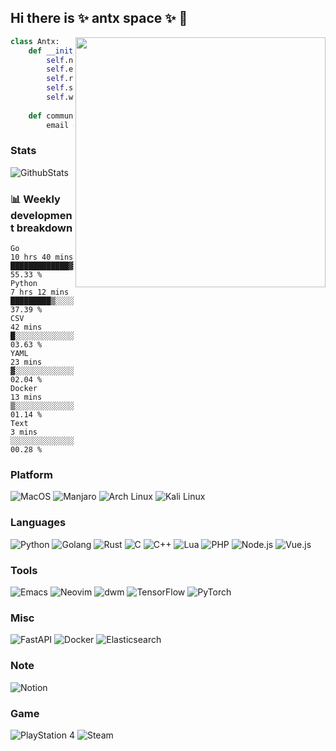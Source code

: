 ## Hi there is ✨ antx space ✨ 👋

<img align="right" width="400" src="https://i.imgur.com/ugWb6BU.gif" />

```python
class Antx:
    def __init__(self):
        self.nickname = 'antx'
        self.education = 'Master of Science in Electronics and Communication Engineering, GXU'
        self.research = ['Robo-Advisor', 'Blockchain']
        self.skill = ['Python', 'Golang', 'Rust', 'E-Lisp', 'C', 'C++', 'Lua', 'Php', 'Node.js', 'Vue.js']
        self.work = 'Cyber Security'
    
    def communication(self):
        email = 'wkaifeng2007@163.com'
```
### Stats
![GithubStats](https://github-readme-stats.vercel.app/api?username=antx-code&show_icons=True&theme=cobalt)
### :bar_chart: Weekly development breakdown

<!--START_SECTION:waka-->

```text
Go               10 hrs 40 mins  █████████████▓░░░░░░░░░░░   55.33 %
Python           7 hrs 12 mins   █████████▒░░░░░░░░░░░░░░░   37.39 %
CSV              42 mins         █░░░░░░░░░░░░░░░░░░░░░░░░   03.63 %
YAML             23 mins         ▓░░░░░░░░░░░░░░░░░░░░░░░░   02.04 %
Docker           13 mins         ▒░░░░░░░░░░░░░░░░░░░░░░░░   01.14 %
Text             3 mins          ░░░░░░░░░░░░░░░░░░░░░░░░░   00.28 %
```

<!--END_SECTION:waka-->

<!--
![TopLanguage](https://github-readme-stats.vercel.app/api/top-langs/?username=antx-code&hide=html&layout=compact&theme=radical)
![SummaryCard](https://github-profile-summary-cards.vercel.app/api/cards/profile-details?username=antx-code&theme=monokai)
-->

### Platform

![MacOS](https://img.shields.io/static/v1?style=for-the-badge&message=MacOS&color=000000&logo=Apple&logoColor=FFFFFF&label=)
![Manjaro](https://img.shields.io/static/v1?style=for-the-badge&message=Manjaro&color=222222&logo=Manjaro&logoColor=35BF5C&label=)
![Arch Linux](https://img.shields.io/static/v1?style=for-the-badge&message=Arch+Linux&color=1793D1&logo=Arch+Linux&logoColor=FFFFFF&label=)
![Kali Linux](https://img.shields.io/static/v1?style=for-the-badge&message=Kali+Linux&color=557C94&logo=Kali+Linux&logoColor=FFFFFF&label=)

### Languages

![Python](https://img.shields.io/static/v1?style=for-the-badge&message=Python&color=3776AB&logo=Python&logoColor=FFFFFF&label=)
![Golang](https://img.shields.io/static/v1?style=for-the-badge&message=Golang&color=00ADD8&logo=Go&logoColor=FFFFFF&label=)
![Rust](https://img.shields.io/static/v1?style=for-the-badge&message=Rust&color=000000&logo=Rust&logoColor=FFFFFF&label=)
![C](https://img.shields.io/static/v1?style=for-the-badge&message=C&color=222222&logo=C&logoColor=A8B9CC&label=)
![C++](https://img.shields.io/static/v1?style=for-the-badge&message=C%2B%2B&color=00599C&logo=C%2B%2B&logoColor=FFFFFF&label=)
![Lua](https://img.shields.io/static/v1?style=for-the-badge&message=Lua&color=2C2D72&logo=Lua&logoColor=FFFFFF&label=)
![PHP](https://img.shields.io/static/v1?style=for-the-badge&message=PHP&color=777BB4&logo=PHP&logoColor=FFFFFF&label=)
![Node.js](https://img.shields.io/static/v1?style=for-the-badge&message=Node.js&color=339933&logo=Node.js&logoColor=FFFFFF&label=)
![Vue.js](https://img.shields.io/static/v1?style=for-the-badge&message=Vue.js&color=222222&logo=Vue.js&logoColor=4FC08D&label=)

### Tools

![Emacs](https://img.shields.io/static/v1?style=for-the-badge&message=Emacs&color=9266CC&logo=Spacemacs&logoColor=FFFFFF&label=)
![Neovim](https://img.shields.io/static/v1?style=for-the-badge&message=Neovim&color=57A143&logo=Neovim&logoColor=FFFFFF&label=)
![dwm](https://img.shields.io/static/v1?style=for-the-badge&message=dwm&color=1177AA&logo=dwm&logoColor=FFFFFF&label=)
![TensorFlow](https://img.shields.io/static/v1?style=for-the-badge&message=TensorFlow&color=FF6F00&logo=TensorFlow&logoColor=FFFFFF&label=)
![PyTorch](https://img.shields.io/static/v1?style=for-the-badge&message=PyTorch&color=EE4C2C&logo=PyTorch&logoColor=FFFFFF&label=)

### Misc

![FastAPI](https://img.shields.io/static/v1?style=for-the-badge&message=FastAPI&color=009688&logo=FastAPI&logoColor=FFFFFF&label=)
![Docker](https://img.shields.io/static/v1?style=for-the-badge&message=Docker&color=2496ED&logo=Docker&logoColor=FFFFFF&label=)
![Elasticsearch](https://img.shields.io/static/v1?style=for-the-badge&message=Elasticsearch&color=005571&logo=Elasticsearch&logoColor=FFFFFF&label=)

### Note

![Notion](https://img.shields.io/static/v1?style=for-the-badge&message=Notion&color=000000&logo=Notion&logoColor=FFFFFF&label=)

### Game

![PlayStation 4](https://img.shields.io/static/v1?style=for-the-badge&message=PlayStation+4&color=003791&logo=PlayStation+4&logoColor=FFFFFF&label=)
![Steam](https://img.shields.io/static/v1?style=for-the-badge&message=Steam&color=000000&logo=Steam&logoColor=FFFFFF&label=)
